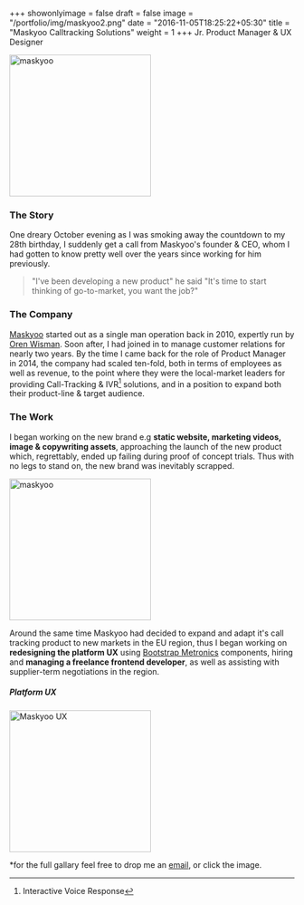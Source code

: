 +++
showonlyimage = false
draft = false
image = "/portfolio/img/maskyoo2.png"
date = "2016-11-05T18:25:22+05:30"
title = "Maskyoo Calltracking Solutions"
weight = 1
+++
Jr. Product Manager & UX Designer
<!--more-->

[<img src="/portfolio/img/maskyoo2.png" alt="maskyoo" style="width: 250px;"/>](http://www.maskyoo.com/)

### The Story
One dreary October evening as I was smoking away the countdown to my 28th birthday, I suddenly get a call from Maskyoo's founder & CEO, whom I had gotten to know pretty well over the years since working for him previously.

> "I've been developing a new product" he said "It's time to start thinking of go-to-market, you want the job?"

### The Company
[Maskyoo](http://www.maskyoo.com/) started out as a single man operation back in 2010, expertly run by [<i class="fa fa-linkedin-square" aria-hidden="true"></i>Oren Wisman](https://www.linkedin.com/in/oren-wisman-b603464a). Soon after, I had joined in to manage customer relations for nearly two years. By the time I came back for the role of Product Manager in 2014, the company had scaled ten-fold, both in terms of employees as well as revenue, to the point where they were the local-market leaders for providing Call-Tracking & IVR[^IVR] solutions, and in a position to expand both their product-line & target audience.

### The Work
I began working on the new brand e.g **static website, marketing videos, image & copywriting assets**, approaching the launch of the new product which, regrettably, ended up failing during proof of concept trials. Thus with no legs to stand on, the new brand was inevitably scrapped.

<img src="/portfolio/img/sad.png" alt="maskyoo" style="width: 250px;"/>

Around the same time Maskyoo had decided to expand and adapt it's call tracking product to new markets in the EU region, thus I began working on **redesigning the platform UX** using [Bootstrap Metronics](http://keenthemes.com/preview/metronic/) components, hiring and **managing a freelance frontend developer**, as well as assisting with supplier-term negotiations in the region.

##### Platform UX

[<img src="/portfolio/img/maskyoo3.png" alt="Maskyoo UX" style="width: 250px;"/>](https://drive.google.com/open?id=0B6KghqPKwWeFaEl3aUtxMzlPVWM)

*for the full gallary feel free to drop me an [email](mailto:yuval.d.vered@gmail.com?subject=I’d%20like%20to%20checkout%20Maskyoo’s%20UX), or click the image.

[^IVR]: Interactive Voice Response
